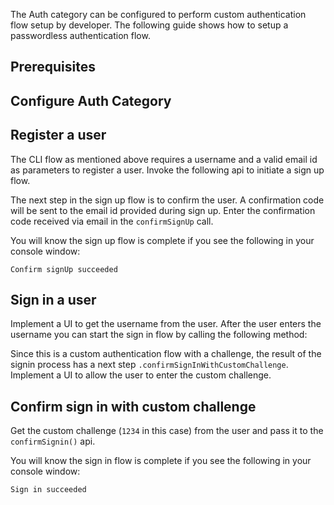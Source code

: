 The Auth category can be configured to perform custom authentication flow setup by developer. The following guide shows how to setup a passwordless authentication flow.

## Prerequisites

<inline-fragment platform="ios" src="~/lib/auth/fragments/ios/getting_started/10_preReq.md"></inline-fragment>

## Configure Auth Category

<inline-fragment platform="ios" src="~/lib/auth/fragments/ios/signin_with_custom_flow/10_cli_setup.md"></inline-fragment>

## Register a user

The CLI flow as mentioned above requires a username and a valid email id as parameters to register a user. Invoke the following api to initiate a sign up flow.

<inline-fragment platform="ios" src="~/lib/auth/fragments/ios/signin_with_custom_flow/20_signup.md"></inline-fragment>

The next step in the sign up flow is to confirm the user. A confirmation code will be sent to the email id provided during sign up. Enter the confirmation code received via email in the `confirmSignUp` call.

<inline-fragment platform="ios" src="~/lib/auth/fragments/ios/signin_with_custom_flow/30_confirmSignup.md"></inline-fragment>

You will know the sign up flow is complete if you see the following in your console window:

```console
Confirm signUp succeeded
```

## Sign in a user

Implement a UI to get the username from the user. After the user enters the username you can start the sign in flow by calling the following method:

<inline-fragment platform="ios" src="~/lib/auth/fragments/ios/signin_with_custom_flow/40_signin.md"></inline-fragment>

Since this is a custom authentication flow with a challenge, the result of the signin process has a next step `.confirmSignInWithCustomChallenge`. Implement a UI to allow the user to enter the custom challenge.

## Confirm sign in with custom challenge

Get the custom challenge (`1234` in this case) from the user and pass it to the `confirmSignin()` api. 

<inline-fragment platform="ios" src="~/lib/auth/fragments/ios/signin_with_custom_flow/50_custom_challenge.md"></inline-fragment>

You will know the sign in flow is complete if you see the following in your console window:

```console
Sign in succeeded
```